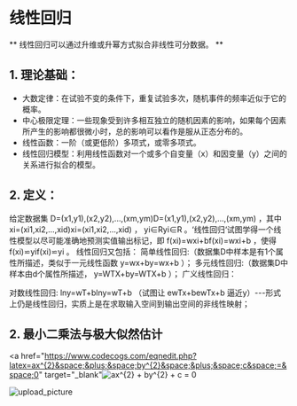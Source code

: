 

      
# 线性回归
** 线性回归可以通过升维或升幂方式拟合非线性可分数据。 **

## 1. 理论基础：
* 大数定律：在试验不变的条件下，重复试验多次，随机事件的频率近似于它的概率。
* 中心极限定理：一些现象受到许多相互独立的随机因素的影响，如果每个因素所产生的影响都很微小时，总的影响可以看作是服从正态分布的。
* 线性函数：一阶（或更低阶）多项式，或零多项式。
* 线性回归模型：利用线性函数对一个或多个自变量（x）和因变量（y）之间的关系进行拟合的模型。


## 2. 定义：
  给定数据集 D=(x1,y1),(x2,y2),...,(xm,ym)D=(x1,y1),(x2,y2),...,(xm,ym) ，其中 xi=(xi1,xi2,...,xid)xi=(xi1,xi2,...,xid) ， yi∈Ryi∈R 。‘线性回归‘试图学得一个线性模型以尽可能准确地预测实值输出标记，即 f(xi)=wxi+bf(xi)=wxi+b ，使得 f(xi)⋍yif(xi)⋍yi 。
线性回归又包括： 
简单线性回归:（数据集D中样本是有1个属性所描述，类似于一元线性函数 y=wx+by=wx+b ）；
多元线性回归:（数据集D中样本由d个属性所描述， y=WTX+by=WTX+b ）；
广义线性回归：

对数线性回归:  lny=wT+bln⁡y=wT+b （试图让 ewTx+bewTx+b 逼近y）---形式上仍是线性回归，实质上是在求取输入空间到输出空间的非线性映射；





## 2. 最小二乘法与极大似然估计





<a href="https://www.codecogs.com/eqnedit.php?latex=ax^{2}&space;&plus;&space;by^{2}&space;&plus;&space;c&space;=&space;0" target="_blank"<img src="https://latex.codecogs.com/gif.latex?ax^{2}&space;&plus;&space;by^{2}&space;&plus;&space;c&space;=&space;0" title="ax^{2} + by^{2} + c = 0" /></a>

![upload_picture](https://github.com/wangjiaxin24/machine_learning-52/blob/master/upload_picture/20170413173941522.png?raw=true)
